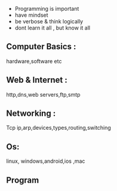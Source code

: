 - Programming is important
- have mindset
- be verbose & think logically
- dont learn it all , but know it all
## Computer Basics :
hardware,software etc
## Web & Internet :
http,dns,web servers,ftp,smtp
## Networking :
Tcp ip,arp,devices,types,routing,switching
## Os:
linux, windows,android,ios ,mac
## Program